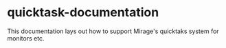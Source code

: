 # quicktask-documentation
This documentation lays out how to support Mirage's quicktaks system for monitors etc.
